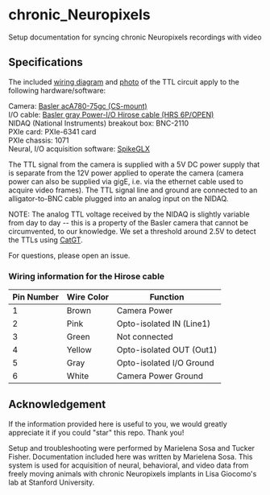 # chronic_Neuropixels
Setup documentation for syncing chronic Neuropixels recordings with video

## Specifications

The included [wiring diagram][TTL_wiring_diagram] and [photo][TTL_photo] of the TTL circuit apply to the following hardware/software:

Camera: [Basler acA780-75gc (CS-mount)](https://www.edmundoptics.com/p/basler-ace-aca780-75gc-color-gige-camera/29513/)  \
I/O cable: [Basler gray Power-I/O Hirose cable (HRS 6P/OPEN)](https://docs.baslerweb.com/basler-power-io-cable-hrs-6p-open-twisted-p)  \
NIDAQ (National Instruments) breakout box: BNC-2110  \
PXIe card: PXIe-6341 card  \
PXIe chassis: 1071  \
Neural, I/O acquisition software: [SpikeGLX](https://billkarsh.github.io/SpikeGLX/#what-is-spikeglx)

The TTL signal from the camera is supplied with a 5V DC power supply that is separate from the 12V power applied to operate the camera (camera power can also be supplied via gigE, i.e. via the ethernet cable used to acquire video frames). The TTL signal line and ground are connected to an alligator-to-BNC cable plugged into an analog input on the NIDAQ. 

NOTE: The analog TTL voltage received by the NIDAQ is slightly variable from day to day -- this is a property of the Basler camera that cannot be circumvented, to our knowledge. We set a threshold around 2.5V to detect the TTLs using [CatGT](https://billkarsh.github.io/SpikeGLX/help/dmx_vs_gbl/dmx_vs_gbl/).

For questions, please open an issue.

### Wiring information for the Hirose cable

| Pin Number	| Wire Color | Function |
| --- | --- | --- |
| 1	| Brown	| Camera Power |
| 2	| Pink | Opto-isolated IN (Line1) |
| 3	 | Green |	Not connected	|
| 4	 | Yellow |	Opto-isolated OUT (Out1) |
| 5 |	Gray |	Opto-isolated I/O Ground |
| 6	| White |	Camera Power Ground |

[TTL_wiring_diagram]: https://github.com/mari-sosa/chronic_Neuropixels/blob/main/Docs/camera_TTL_circuit_updated.jpg
[TTL_photo]: https://github.com/mari-sosa/chronic_Neuropixels/blob/main/Docs/camera_TTL_photo_labeled.jpg

## Acknowledgement
If the information provided here is useful to you, we would greatly appreciate it if you could "star" this repo. Thank you!

Setup and troubleshooting were performed by Marielena Sosa and Tucker Fisher. Documentation included here was written by Marielena Sosa. This system is used for acquisition of neural, behavioral, and video data from freely moving animals with chronic Neuropixels implants in Lisa Giocomo's lab at Stanford University. 

